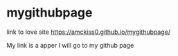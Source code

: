 # mygithubpage

link to love site https://amckiss0.github.io/mygithubpage/

My link is a apper I will go to my github page
